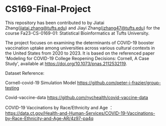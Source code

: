 # CS169-Final-Project

This repository has been contributed to by Jiatai Zhang(jiatai.zhang@tufts.edu) and Jiayi Zhang(jzhang47@tufts.edu) for the course Fa23-CS-0169-01: Statistical Bioinformatics at Tufts University.

The project focuses on examining the determinants of COVID-19 booster vaccination uptake among universities across various cultural contexts in the United States from 2020 to 2023. It is based on the referenced paper 'Modeling for COVID-19 College Reopening Decisions: Cornell, A Case Study', available at https://doi.org/10.1073/pnas.2112532119.

Dataset Reference: 

Cornell-covid-19 Simulation Model https://github.com/peter-i-frazier/group-testing

Covid-vaccine-data https://github.com/nychealth/covid-vaccine-data

COVID-19 Vaccinations by Race/Ethnicity and Age ：https://data.ct.gov/Health-and-Human-Services/COVID-19-Vaccinations-by-Race-Ethnicity-and-Age-AR/4z97-pa4q
